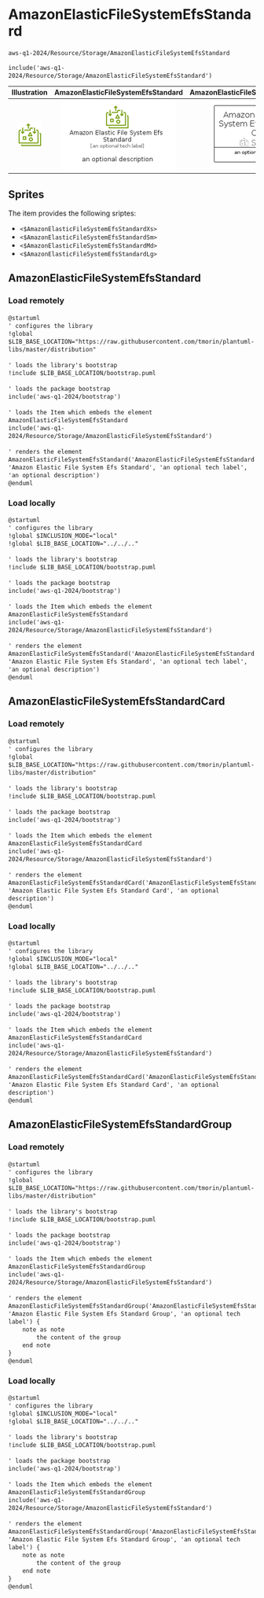 # AmazonElasticFileSystemEfsStandard


```text
aws-q1-2024/Resource/Storage/AmazonElasticFileSystemEfsStandard
```

```text
include('aws-q1-2024/Resource/Storage/AmazonElasticFileSystemEfsStandard')
```



| Illustration | AmazonElasticFileSystemEfsStandard | AmazonElasticFileSystemEfsStandardCard | AmazonElasticFileSystemEfsStandardGroup |
| :---: | :---: | :---: | :---: |
| ![illustration for Illustration](../../../aws-q1-2024/Resource/Storage/AmazonElasticFileSystemEfsStandard.png) | ![illustration for AmazonElasticFileSystemEfsStandard](../../../aws-q1-2024/Resource/Storage/AmazonElasticFileSystemEfsStandard.Local.png) | ![illustration for AmazonElasticFileSystemEfsStandardCard](../../../aws-q1-2024/Resource/Storage/AmazonElasticFileSystemEfsStandardCard.Local.png) | ![illustration for AmazonElasticFileSystemEfsStandardGroup](../../../aws-q1-2024/Resource/Storage/AmazonElasticFileSystemEfsStandardGroup.Local.png) |



## Sprites
The item provides the following sriptes:

- `<$AmazonElasticFileSystemEfsStandardXs>`
- `<$AmazonElasticFileSystemEfsStandardSm>`
- `<$AmazonElasticFileSystemEfsStandardMd>`
- `<$AmazonElasticFileSystemEfsStandardLg>`





## AmazonElasticFileSystemEfsStandard

### Load remotely
```plantuml
@startuml
' configures the library
!global $LIB_BASE_LOCATION="https://raw.githubusercontent.com/tmorin/plantuml-libs/master/distribution"

' loads the library's bootstrap
!include $LIB_BASE_LOCATION/bootstrap.puml

' loads the package bootstrap
include('aws-q1-2024/bootstrap')

' loads the Item which embeds the element AmazonElasticFileSystemEfsStandard
include('aws-q1-2024/Resource/Storage/AmazonElasticFileSystemEfsStandard')

' renders the element
AmazonElasticFileSystemEfsStandard('AmazonElasticFileSystemEfsStandard', 'Amazon Elastic File System Efs Standard', 'an optional tech label', 'an optional description')
@enduml
```

### Load locally
```plantuml
@startuml
' configures the library
!global $INCLUSION_MODE="local"
!global $LIB_BASE_LOCATION="../../.."

' loads the library's bootstrap
!include $LIB_BASE_LOCATION/bootstrap.puml

' loads the package bootstrap
include('aws-q1-2024/bootstrap')

' loads the Item which embeds the element AmazonElasticFileSystemEfsStandard
include('aws-q1-2024/Resource/Storage/AmazonElasticFileSystemEfsStandard')

' renders the element
AmazonElasticFileSystemEfsStandard('AmazonElasticFileSystemEfsStandard', 'Amazon Elastic File System Efs Standard', 'an optional tech label', 'an optional description')
@enduml
```

## AmazonElasticFileSystemEfsStandardCard

### Load remotely
```plantuml
@startuml
' configures the library
!global $LIB_BASE_LOCATION="https://raw.githubusercontent.com/tmorin/plantuml-libs/master/distribution"

' loads the library's bootstrap
!include $LIB_BASE_LOCATION/bootstrap.puml

' loads the package bootstrap
include('aws-q1-2024/bootstrap')

' loads the Item which embeds the element AmazonElasticFileSystemEfsStandardCard
include('aws-q1-2024/Resource/Storage/AmazonElasticFileSystemEfsStandard')

' renders the element
AmazonElasticFileSystemEfsStandardCard('AmazonElasticFileSystemEfsStandardCard', 'Amazon Elastic File System Efs Standard Card', 'an optional description')
@enduml
```

### Load locally
```plantuml
@startuml
' configures the library
!global $INCLUSION_MODE="local"
!global $LIB_BASE_LOCATION="../../.."

' loads the library's bootstrap
!include $LIB_BASE_LOCATION/bootstrap.puml

' loads the package bootstrap
include('aws-q1-2024/bootstrap')

' loads the Item which embeds the element AmazonElasticFileSystemEfsStandardCard
include('aws-q1-2024/Resource/Storage/AmazonElasticFileSystemEfsStandard')

' renders the element
AmazonElasticFileSystemEfsStandardCard('AmazonElasticFileSystemEfsStandardCard', 'Amazon Elastic File System Efs Standard Card', 'an optional description')
@enduml
```

## AmazonElasticFileSystemEfsStandardGroup

### Load remotely
```plantuml
@startuml
' configures the library
!global $LIB_BASE_LOCATION="https://raw.githubusercontent.com/tmorin/plantuml-libs/master/distribution"

' loads the library's bootstrap
!include $LIB_BASE_LOCATION/bootstrap.puml

' loads the package bootstrap
include('aws-q1-2024/bootstrap')

' loads the Item which embeds the element AmazonElasticFileSystemEfsStandardGroup
include('aws-q1-2024/Resource/Storage/AmazonElasticFileSystemEfsStandard')

' renders the element
AmazonElasticFileSystemEfsStandardGroup('AmazonElasticFileSystemEfsStandardGroup', 'Amazon Elastic File System Efs Standard Group', 'an optional tech label') {
    note as note
        the content of the group
    end note
}
@enduml
```

### Load locally
```plantuml
@startuml
' configures the library
!global $INCLUSION_MODE="local"
!global $LIB_BASE_LOCATION="../../.."

' loads the library's bootstrap
!include $LIB_BASE_LOCATION/bootstrap.puml

' loads the package bootstrap
include('aws-q1-2024/bootstrap')

' loads the Item which embeds the element AmazonElasticFileSystemEfsStandardGroup
include('aws-q1-2024/Resource/Storage/AmazonElasticFileSystemEfsStandard')

' renders the element
AmazonElasticFileSystemEfsStandardGroup('AmazonElasticFileSystemEfsStandardGroup', 'Amazon Elastic File System Efs Standard Group', 'an optional tech label') {
    note as note
        the content of the group
    end note
}
@enduml
```

